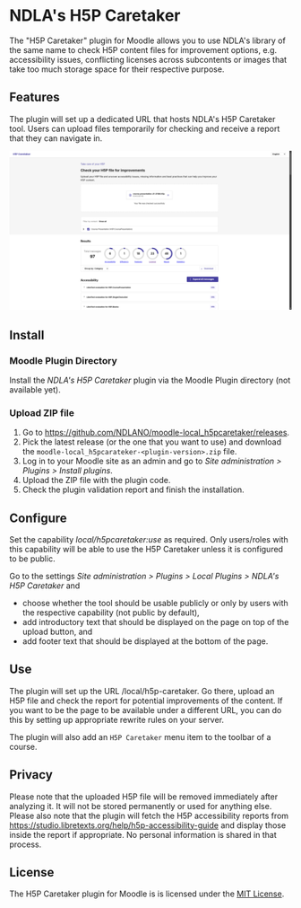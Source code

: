 # NDLA's H5P Caretaker
The "H5P Caretaker" plugin for Moodle allows you to use NDLA's library of the same name to
check H5P content files for improvement options, e.g. accessibility issues, conflicting licenses
across subcontents or images that take too much storage space for their respective purpose.

## Features
The plugin will set up a dedicated URL that hosts NDLA's H5P Caretaker tool.
Users can upload files temporarily for checking and receive a report that they can navigate in.

![H5P Caretaker: Report](docs/screenshot_report.jpg?raw=true)

## Install
### Moodle Plugin Directory
Install the _NDLA's H5P Caretaker_ plugin via the Moodle Plugin directory (not available yet).

### Upload ZIP file
1. Go to https://github.com/NDLANO/moodle-local_h5pcaretaker/releases.
2. Pick the latest release (or the one that you want to use) and download the
   `moodle-local_h5pcarateker-<plugin-version>.zip` file.
3. Log in to your Moodle site as an admin and go to _Site administration > Plugins > Install plugins_.
4. Upload the ZIP file with the plugin code.
5. Check the plugin validation report and finish the installation.

## Configure
Set the capability _local/h5pcaretaker:use_ as required. Only users/roles with this
capability will be able to use the H5P Caretaker unless it is configured to be public.

Go to the settings _Site administration > Plugins > Local Plugins > NDLA's H5P Caretaker_ and
- choose whether the tool should be usable publicly or only by users with the respective
  capability (not public by default),
- add introductory text that should be displayed on the page on top of the upload button, and
- add footer text that should be displayed at the bottom of the page.

## Use
The plugin will set up the URL <your-moodle-site>/local/h5p-caretaker. Go there, upload an H5P file
and check the report for potential improvements of the content. If you want to be the page to be available under a different URL, you can do this by setting up appropriate rewrite rules on your server.

The plugin will also add an `H5P Caretaker` menu item to the toolbar of a course.

## Privacy
Please note that the uploaded H5P file will be removed immediately after analyzing it. It will not be stored permanently or used for anything else.
Please also note that the plugin will fetch the H5P accessibility reports from https://studio.libretexts.org/help/h5p-accessibility-guide and display those inside the report if appropriate. No personal information is shared in that process.

## License
The H5P Caretaker plugin for Moodle is is licensed under the [MIT License](https://opensource.org/license/mit).
